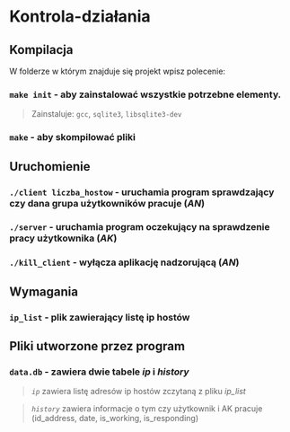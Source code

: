 # Kontrola-działania

## Kompilacja

W folderze w którym znajduje się projekt wpisz polecenie: 

### `make init` - aby zainstalować wszystkie potrzebne elementy.
> Zainstaluje:
> `gcc`, 
> `sqlite3`, 
> `libsqlite3-dev`

### `make` - aby skompilować pliki

## Uruchomienie

### `./client liczba_hostow` - uruchamia program sprawdzający czy dana grupa użytkowników pracuje (*AN*)

### `./server` - uruchamia program oczekujący na sprawdzenie pracy użytkownika (*AK*)

### `./kill_client` - wyłącza aplikację nadzorującą (*AN*)

## Wymagania

### `ip_list` - plik zawierający listę ip hostów

## Pliki utworzone przez program

### `data.db` - zawiera dwie tabele *ip* i *history*

> *`ip`* zawiera listę adresów ip hostów zczytaną z pliku *ip_list*

> *`history`* zawiera informacje o tym czy użytkownik i AK pracuje (id_address, date, is_working, is_responding)
